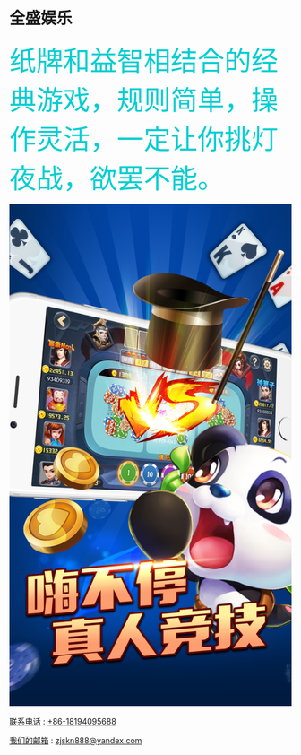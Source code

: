 # 全盛娱乐


<font color=#00CED1	 size=18 face="微软雅黑">纸牌和益智相结合的经典游戏，规则简单，操作灵活，一定让你挑灯夜战，欲罢不能。</font>


![image](https://github.com/yay604882/zhizhuzhipai/blob/master/zhizhu.jpg)


[联系电话](+86-18194095688) : [+86-18194095688](+86-18194095688)

[我们的邮箱](mw123mw@yandex.com) : [zjskn888@yandex.com](mw123mw@yandex.com)
